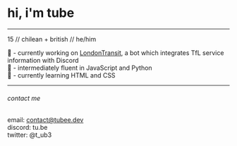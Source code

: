 # hi, i'm tube
***
15 // chilean + british // he/him  

🔭 - currently working on [LondonTransit](https://www.londontransit.xyz/), a bot which integrates TfL service information with Discord<br>
🧠 - intermediately fluent in JavaScript and Python<br>
🌱 - currently learning HTML and CSS
***
###### contact me

email: [contact@tubee.dev](mailto:contact@tubee.dev)<br>
discord: tu.be<br>
twitter: @t_ub3


<!--
**t-ub3/t-ub3** is a ✨ _special_ ✨ repository because its `README.md` (this file) appears on your GitHub profile.

Here are some ideas to get you started:

- 🔭 I’m currently working on ...
- 🌱 I’m currently learning ...
- 👯 I’m looking to collaborate on ...
- 🤔 I’m looking for help with ...
- 💬 Ask me about ...
- 📫 How to reach me: ...
- 😄 Pronouns: ...
- ⚡ Fun fact: ...
-->
